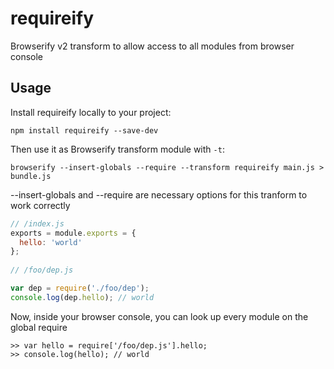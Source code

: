 # requireify

Browserify v2 transform to allow access to all modules from browser console

## Usage

Install requireify locally to your project:

    npm install requireify --save-dev


Then use it as Browserify transform module with `-t`:

    browserify --insert-globals --require --transform requireify main.js > bundle.js

--insert-globals and --require are necessary options for this tranform to work correctly


```javascript
// /index.js
exports = module.exports = {
  hello: 'world'
};
  
// /foo/dep.js

var dep = require('./foo/dep');
console.log(dep.hello); // world
```

Now, inside your browser console, you can look up every module on the global require

    >> var hello = require['/foo/dep.js'].hello;
    >> console.log(hello); // world
